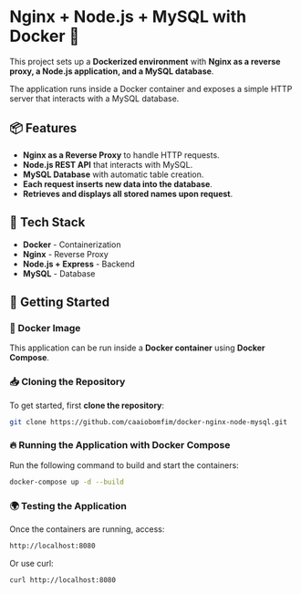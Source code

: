 # Nginx + Node.js + MySQL with Docker 🚀

This project sets up a **Dockerized environment** with **Nginx as a reverse proxy, a Node.js application, and a MySQL database**.

The application runs inside a Docker container and exposes a simple HTTP server that interacts with a MySQL database.

## 📦 Features
- **Nginx as a Reverse Proxy** to handle HTTP requests.
- **Node.js REST API** that interacts with MySQL.
- **MySQL Database** with automatic table creation.
- **Each request inserts new data into the database**.
- **Retrieves and displays all stored names upon request**.

## 🔧 Tech Stack
- **Docker** - Containerization
- **Nginx** - Reverse Proxy
- **Node.js + Express** - Backend
- **MySQL** - Database

## 🚀 Getting Started

### 🐳 Docker Image
This application can be run inside a **Docker container** using **Docker Compose**.

### 📥 **Cloning the Repository**
To get started, first **clone the repository**:

```sh
git clone https://github.com/caaiobomfim/docker-nginx-node-mysql.git
```

### 🔥 Running the Application with Docker Compose
Run the following command to build and start the containers:

```sh
docker-compose up -d --build
```

### 🌍 Testing the Application
Once the containers are running, access:

```sh
http://localhost:8080
```

Or use curl:

```sh
curl http://localhost:8080
```